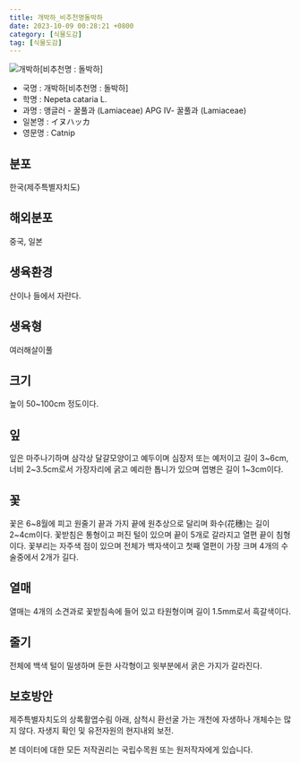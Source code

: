 ```yaml
---
title: 개박하_비추천명돌박하
date: 2023-10-09 00:28:21 +0800
category: [식물도감]
tag: [식물도감]
---
```




![개박하[비추천명 : 돌박하]](/fileUpload/plants/basic/Labiatae/Nepeta/15753/15753_1_th2.JPG)
- 국명 : 개박하[비추천명 : 돌박하]
- 학명 : Nepeta cataria L.
- 과명 : 앵글러 - 꿀풀과 (Lamiaceae) APG Ⅳ- 꿀풀과 (Lamiaceae)
- 일본명 : イヌハッカ
- 영문명 : Catnip


## 분포
한국(제주특별자치도)
## 해외분포
중국, 일본
## 생육환경
산이나 들에서 자란다.
## 생육형
여러해살이풀
## 크기
높이 50~100cm 정도이다.
## 잎
잎은 마주나기하며 삼각상 달걀모양이고 예두이며 심장저 또는 예저이고 길이 3~6cm, 너비 2~3.5cm로서 가장자리에 굵고 예리한 톱니가 있으며 엽병은 길이 1~3cm이다.
## 꽃
꽃은 6~8월에 피고 원줄기 끝과 가지 끝에 원추상으로 달리며 화수(花穗)는 길이 2~4cm이다. 꽃받침은 통형이고 퍼진 털이 있으며 끝이 5개로 갈라지고 열편 끝이 침형이다. 꽃부리는 자주색 점이 있으며 전체가 백자색이고 첫째 열편이 가장 크며 4개의 수술중에서 2개가 길다.
## 열매
열매는 4개의 소견과로 꽃받침속에 들어 있고 타원형이며 길이 1.5mm로서 흑갈색이다.
## 줄기
전체에 백색 털이 밀생하며 둔한 사각형이고 윗부분에서 굵은 가지가 갈라진다.
## 보호방안
제주특별자치도의 상록활엽수림 아래, 삼척시 환선굴 가는 개천에 자생하나 개체수는 많지 않다. 자생지 확인 및 유전자원의 현지내외 보전.






본 데이터에 대한 모든 저작권리는 국립수목원 또는 원저작자에게 있습니다.
